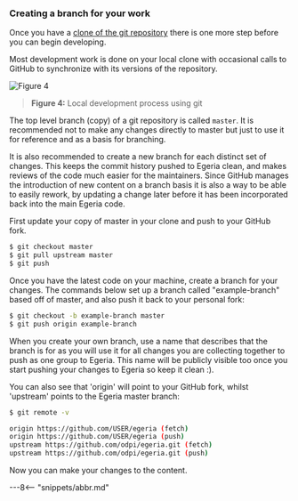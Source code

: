 <!-- SPDX-License-Identifier: CC-BY-4.0 -->
<!-- Copyright Contributors to the ODPi Egeria project 2020. -->

### Creating a branch for your work

Once you have a [clone of the git repository](./education/tutorials/git-and-git-hub-tutorial/overview/#cloning)
there is one more step before you can begin developing. 

Most development work is done on your local clone with occasional calls to GitHub to
synchronize with its versions of the repository.

![Figure 4](git-development.svg)
> **Figure 4:** Local development process using git

The top level branch (copy) of a git repository is called `master`.
It is recommended not to make any changes directly to master
but just to use it for reference and as a basis for branching.

It is also recommended to create a new branch for each distinct set of changes. This keeps the commit history pushed
to Egeria clean, and makes reviews of the code much easier for the maintainers.
Since GitHub manages the introduction of new content on a branch basis it is also a way to be able to easily rework, by updating a
change later before it has been incorporated back into the main Egeria code.

First update your copy of master in your clone and push to your GitHub fork.

```bash
$ git checkout master
$ git pull upstream master
$ git push
```

Once you have the latest code on your machine, create a branch for your changes. The
commands below set up a branch called "example-branch" based off of master, and also push
it back to your personal fork:

```bash
$ git checkout -b example-branch master
$ git push origin example-branch

```

When you create your own branch, use a name that describes that the branch is for as you will
use it for all changes you are collecting together to push as one group to Egeria.
This name will be publicly visible too once you start pushing your changes
to Egeria so keep it clean :).

You can also see that 'origin' will point to your GitHub fork, whilst 'upstream' points to the Egeria master branch:

```bash
$ git remote -v

origin https://github.com/USER/egeria (fetch)
origin https://github.com/USER/egeria (push)
upstream https://github.com/odpi/egeria.git (fetch)
upstream https://github.com/odpi/egeria.git (push)

```

Now you can make your changes to the content.  

---8<-- "snippets/abbr.md"

